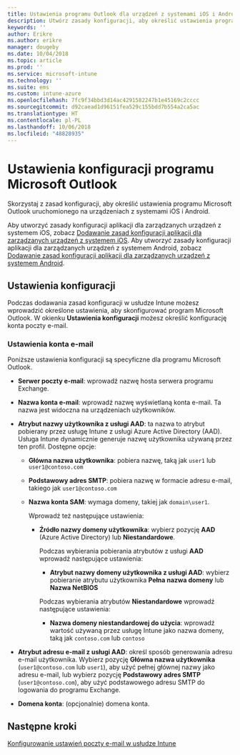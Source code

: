 ```yaml
---
title: Ustawienia programu Outlook dla urządzeń z systemami iOS i Android w programie Microsoft Intune
description: Utwórz zasady konfiguracji, aby określić ustawienia programu Microsoft Outlook uruchomionego na urządzeniach z systemami iOS i Android.
keywords: ''
author: Erikre
ms.author: erikre
manager: dougeby
ms.date: 10/04/2018
ms.topic: article
ms.prod: ''
ms.service: microsoft-intune
ms.technology: ''
ms.suite: ems
ms.custom: intune-azure
ms.openlocfilehash: 7fc9f34bbd3d14ac4291582247b1e45169c2cccc
ms.sourcegitcommit: d92caead1d96151fea529c155bdd7b554a2ca5ac
ms.translationtype: HT
ms.contentlocale: pl-PL
ms.lasthandoff: 10/06/2018
ms.locfileid: "48828935"
---
```

# <a name="microsoft-outlook-configuration-settings"></a>Ustawienia konfiguracji programu Microsoft Outlook 

Skorzystaj z zasad konfiguracji, aby określić ustawienia programu Microsoft Outlook uruchomionego na urządzeniach z systemami iOS i Android. 

Aby utworzyć zasady konfiguracji aplikacji dla zarządzanych urządzeń z systemem iOS, zobacz [Dodawanie zasad konfiguracji aplikacji dla zarządzanych urządzeń z systemem iOS](app-configuration-policies-use-ios.md). Aby utworzyć zasady konfiguracji aplikacji dla zarządzanych urządzeń z systemem Android, zobacz [Dodawanie zasad konfiguracji aplikacji dla zarządzanych urządzeń z systemem Android](app-configuration-policies-use-android.md). 

## <a name="configuration-settings"></a>Ustawienia konfiguracji

Podczas dodawania zasad konfiguracji w usłudze Intune możesz wprowadzić określone ustawienia, aby skonfigurować program Microsoft Outlook. W okienku **Ustawienia konfiguracji** możesz określić konfigurację konta poczty e-mail.

### <a name="email-account-settings"></a>Ustawienia konta e-mail

Poniższe ustawienia konfiguracji są specyficzne dla programu Microsoft Outlook.

- **Serwer poczty e-mail**: wprowadź nazwę hosta serwera programu Exchange.
- **Nazwa konta e-mail**: wprowadź nazwę wyświetlaną konta e-mail. Ta nazwa jest widoczna na urządzeniach użytkowników.
- **Atrybut nazwy użytkownika z usługi AAD**: ta nazwa to atrybut pobierany przez usługę Intune z usługi Azure Active Directory (AAD). Usługa Intune dynamicznie generuje nazwę użytkownika używaną przez ten profil. Dostępne opcje:
  - **Główna nazwa użytkownika**: pobiera nazwę, taką jak `user1` lub `user1@contoso.com`
  - **Podstawowy adres SMTP**: pobiera nazwę w formacie adresu e-mail, takiego jak `user1@contoso.com`
  - **Nazwa konta SAM**: wymaga domeny, takiej jak `domain\user1`.

    Wprowadź też następujące ustawienia:  
    - **Źródło nazwy domeny użytkownika**: wybierz pozycję **AAD** (Azure Active Directory) lub **Niestandardowe**.

      Podczas wybierania pobierania atrybutów z usługi **AAD** wprowadź następujące ustawienia:
      - **Atrybut nazwy domeny użytkownika z usługi AAD**: wybierz pobieranie atrybutu użytkownika **Pełna nazwa domeny** lub **Nazwa NetBIOS**

      Podczas wybierania atrybutów **Niestandardowe** wprowadź następujące ustawienia:
      - **Nazwa domeny niestandardowej do użycia**: wprowadź wartość używaną przez usługę Intune jako nazwa domeny, taką jak `contoso.com` lub `contoso`

- **Atrybut adresu e-mail z usługi AAD**: określ sposób generowania adresu e-mail użytkownika. Wybierz pozycję **Główna nazwa użytkownika** (`user1@contoso.com` lub `user1`), aby użyć pełnej głównej nazwy jako adresu e-mail, lub wybierz pozycję **Podstawowy adres SMTP** (`user1@contoso.com`), aby użyć podstawowego adresu SMTP do logowania do programu Exchange.
- **Domena konta**: (opcjonalnie) domena konta.

## <a name="next-steps"></a>Następne kroki
[Konfigurowanie ustawień poczty e-mail w usłudze Intune](email-settings-configure.md)

